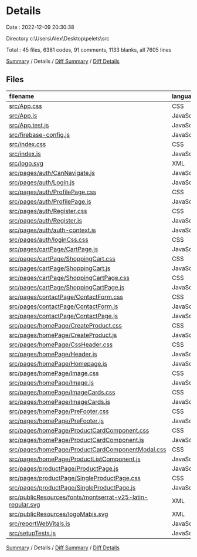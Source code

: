 # Details

Date : 2022-12-09 20:30:38

Directory c:\\Users\\Alex\\Desktop\\pelets\\src

Total : 45 files,  6381 codes, 91 comments, 1133 blanks, all 7605 lines

[Summary](results.md) / Details / [Diff Summary](diff.md) / [Diff Details](diff-details.md)

## Files
| filename | language | code | comment | blank | total |
| :--- | :--- | ---: | ---: | ---: | ---: |
| [src/App.css](/src/App.css) | CSS | 23 | 1 | 5 | 29 |
| [src/App.js](/src/App.js) | JavaScript | 51 | 0 | 12 | 63 |
| [src/App.test.js](/src/App.test.js) | JavaScript | 7 | 0 | 2 | 9 |
| [src/firebase-config.js](/src/firebase-config.js) | JavaScript | 12 | 0 | 6 | 18 |
| [src/index.css](/src/index.css) | CSS | 15 | 0 | 3 | 18 |
| [src/index.js](/src/index.js) | JavaScript | 10 | 5 | 3 | 18 |
| [src/logo.svg](/src/logo.svg) | XML | 1 | 0 | 0 | 1 |
| [src/pages/auth/CanNavigate.js](/src/pages/auth/CanNavigate.js) | JavaScript | 11 | 0 | 4 | 15 |
| [src/pages/auth/Login.js](/src/pages/auth/Login.js) | JavaScript | 147 | 10 | 50 | 207 |
| [src/pages/auth/ProfilePage.css](/src/pages/auth/ProfilePage.css) | CSS | 110 | 0 | 22 | 132 |
| [src/pages/auth/ProfilePage.js](/src/pages/auth/ProfilePage.js) | JavaScript | 220 | 1 | 72 | 293 |
| [src/pages/auth/Register.css](/src/pages/auth/Register.css) | CSS | 17 | 0 | 1 | 18 |
| [src/pages/auth/Register.js](/src/pages/auth/Register.js) | JavaScript | 126 | 1 | 43 | 170 |
| [src/pages/auth/auth-context.js](/src/pages/auth/auth-context.js) | JavaScript | 21 | 0 | 6 | 27 |
| [src/pages/auth/loginCss.css](/src/pages/auth/loginCss.css) | CSS | 130 | 0 | 19 | 149 |
| [src/pages/cartPage/CartPage.js](/src/pages/cartPage/CartPage.js) | JavaScript | 12 | 0 | 3 | 15 |
| [src/pages/cartPage/ShoppingCart.css](/src/pages/cartPage/ShoppingCart.css) | CSS | 11 | 0 | 3 | 14 |
| [src/pages/cartPage/ShoppingCart.js](/src/pages/cartPage/ShoppingCart.js) | JavaScript | 39 | 1 | 11 | 51 |
| [src/pages/cartPage/ShoppingCartPage.css](/src/pages/cartPage/ShoppingCartPage.css) | CSS | 423 | 2 | 88 | 513 |
| [src/pages/cartPage/ShoppingCartPage.js](/src/pages/cartPage/ShoppingCartPage.js) | JavaScript | 3,205 | 4 | 457 | 3,666 |
| [src/pages/contactPage/ContactForm.css](/src/pages/contactPage/ContactForm.css) | CSS | 74 | 0 | 12 | 86 |
| [src/pages/contactPage/ContactForm.js](/src/pages/contactPage/ContactForm.js) | JavaScript | 67 | 0 | 16 | 83 |
| [src/pages/contactPage/ContactPage.js](/src/pages/contactPage/ContactPage.js) | JavaScript | 12 | 0 | 3 | 15 |
| [src/pages/homePage/CreateProduct.css](/src/pages/homePage/CreateProduct.css) | CSS | 35 | 0 | 5 | 40 |
| [src/pages/homePage/CreateProduct.js](/src/pages/homePage/CreateProduct.js) | JavaScript | 116 | 0 | 31 | 147 |
| [src/pages/homePage/CssHeader.css](/src/pages/homePage/CssHeader.css) | CSS | 223 | 4 | 40 | 267 |
| [src/pages/homePage/Header.js](/src/pages/homePage/Header.js) | JavaScript | 59 | 1 | 16 | 76 |
| [src/pages/homePage/Homepage.js](/src/pages/homePage/Homepage.js) | JavaScript | 21 | 0 | 3 | 24 |
| [src/pages/homePage/Image.css](/src/pages/homePage/Image.css) | CSS | 131 | 0 | 23 | 154 |
| [src/pages/homePage/Image.js](/src/pages/homePage/Image.js) | JavaScript | 19 | 0 | 4 | 23 |
| [src/pages/homePage/ImageCards.css](/src/pages/homePage/ImageCards.css) | CSS | 58 | 0 | 9 | 67 |
| [src/pages/homePage/ImageCards.js](/src/pages/homePage/ImageCards.js) | JavaScript | 33 | 0 | 5 | 38 |
| [src/pages/homePage/PreFooter.css](/src/pages/homePage/PreFooter.css) | CSS | 51 | 0 | 9 | 60 |
| [src/pages/homePage/PreFooter.js](/src/pages/homePage/PreFooter.js) | JavaScript | 30 | 0 | 8 | 38 |
| [src/pages/homePage/ProductCardComponent.css](/src/pages/homePage/ProductCardComponent.css) | CSS | 93 | 12 | 15 | 120 |
| [src/pages/homePage/ProductCardComponent.js](/src/pages/homePage/ProductCardComponent.js) | JavaScript | 203 | 27 | 67 | 297 |
| [src/pages/homePage/ProductCardComponentModal.css](/src/pages/homePage/ProductCardComponentModal.css) | CSS | 110 | 0 | 21 | 131 |
| [src/pages/homePage/ProductListComponent.js](/src/pages/homePage/ProductListComponent.js) | JavaScript | 38 | 18 | 12 | 68 |
| [src/pages/productPage/ProductPage.js](/src/pages/productPage/ProductPage.js) | JavaScript | 12 | 0 | 3 | 15 |
| [src/pages/productPage/SingleProductPage.css](/src/pages/productPage/SingleProductPage.css) | CSS | 24 | 0 | 5 | 29 |
| [src/pages/productPage/SingleProductPage.js](/src/pages/productPage/SingleProductPage.js) | JavaScript | 40 | 0 | 12 | 52 |
| [src/publicResources/fonts/montserrat-v25-latin-regular.svg](/src/publicResources/fonts/montserrat-v25-latin-regular.svg) | XML | 327 | 0 | 1 | 328 |
| [src/publicResources/logoMabis.svg](/src/publicResources/logoMabis.svg) | XML | 1 | 0 | 0 | 1 |
| [src/reportWebVitals.js](/src/reportWebVitals.js) | JavaScript | 12 | 0 | 2 | 14 |
| [src/setupTests.js](/src/setupTests.js) | JavaScript | 1 | 4 | 1 | 6 |

[Summary](results.md) / Details / [Diff Summary](diff.md) / [Diff Details](diff-details.md)